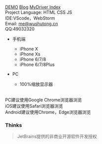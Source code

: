 [DEMO](http://www.wushutong.cn/ "DEMO演示")
[Blog](http://blog.wushutong.cn/ "MyBlog")
[MyDriver Index](http://cloud.wushutong.cn/ "MyDriver Index")<br>
Project Language: HTML CSS JS <br>
IDE:VScode，WebStorm<br>
Email: me@wushutong.cn<br>
QQ:49032320<br>

* 手机端  
    * iPhone X
    * iPhone Xs
    * iPhone 6/7/8
    * iPhone 6/7/8Plus

* PC  
    * 100%缩放显示器<br>
<br>
PC建议使用Google Chrome浏览器浏览<br>
iOS建议使用Safari浏览器浏览<br>
Android建议使用Chrome，Edge浏览器浏览

### Thinks
> JetBrains提供的非商业开源软件开发授权


